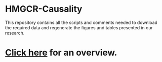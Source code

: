 # HMGCR-Causality

This repository contains all the scripts and comments needed to download the required data and regenerate the figures and tables presented in our research.
# [Click here](https://sw4rsw4r.github.io/HMGCR-Causality/HMGCR-Causality.html) for an overview.
